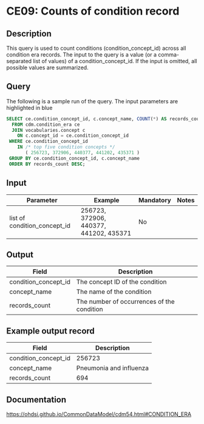 <!---
Group:condition era
Name:CE09 Counts of condition record
Author: Alberto Labarga
CDM Version: 5.4
-->

# CE09: Counts of condition record

## Description
This query is used to count conditions (condition_concept_id) across all condition era records. The input to the query is a value (or a comma-separated list of values) of a condition_concept_id. If the input is omitted, all possible values are summarized.

## Query
The following is a sample run of the query. The input parameters are highlighted in  blue

```sql
SELECT ce.condition_concept_id, c.concept_name, COUNT(*) AS records_count
  FROM cdm.condition_era ce
  JOIN vocabularies.concept c
    ON c.concept_id = ce.condition_concept_id
 WHERE ce.condition_concept_id
    IN /* top five condition concepts */
       ( 256723, 372906, 440377, 441202, 435371 )
 GROUP BY ce.condition_concept_id, c.concept_name
 ORDER BY records_count DESC;
```
## Input

|  Parameter |  Example |  Mandatory |  Notes |
| --- | --- | --- | --- |
| list of condition_concept_id | 256723, 372906, 440377, 441202, 435371 | No |   |

## Output

|  Field |  Description |
| --- | --- |
| condition_concept_id | The concept ID of the condition |
| concept_name | The name of the condition |
| records_count | The number of occurrences of the condition |

## Example output record

|  Field |  Description |
| --- | --- |
| condition_concept_id | 256723 |
| concept_name | Pneumonia and influenza |
| records_count | 694 |

## Documentation
https://ohdsi.github.io/CommonDataModel/cdm54.html#CONDITION_ERA
